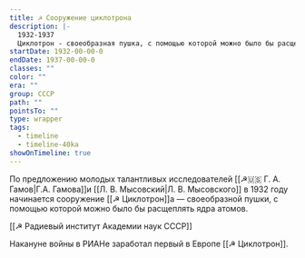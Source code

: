 ```yaml
---
title: ☭ Сооружение циклотрона
description: |-
  1932-1937
  Циклотрон - своеобразная пушка, с помощью которой можно было бы расщеплять ядра атомов.
startDate: 1932-00-00-0
endDate: 1937-00-00-0
classes: ""
color: ""
era: ""
group: СССР
path: ""
pointsTo: ""
type: wrapper
tags:
  - timeline
  - timeline-40ka
showOnTimeline: true
---
```

По предложению молодых талантливых исследователей [[☭🇺🇸 Г. А. Гамов|Г.А. Гамова]]и [[Л. В. Мысовский|Л. В. Мысовского]] в 1932 году начинается сооружение [[☭ Циклотрон]]а — своеобразной пушки, с помощью которой можно было бы расщеплять ядра атомов. 

[[☭ Радиевый институт Академии наук СССР]]

Накануне войны в РИАНе заработал первый в Европе [[☭ Циклотрон]]. 
